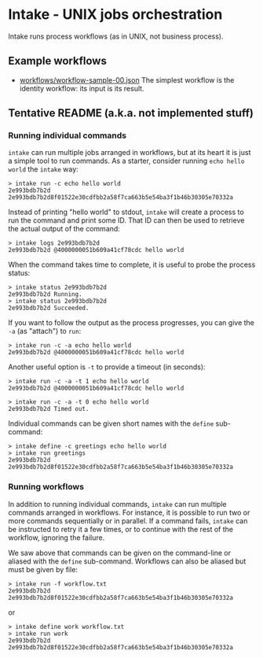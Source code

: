 # Intake - UNIX jobs orchestration

Intake runs process workflows (as in UNIX, not business process).

## Example workflows

- [workflows/workflow-sample-00.json](workflows/workflow-sample-00.json)
  The simplest workflow is the identity workflow: its input is its result.

## Tentative README (a.k.a. not implemented stuff)

### Running individual commands

`intake` can run multiple jobs arranged in workflows, but at its heart it is
just a simple tool to run commands. As a starter, consider running `echo
hello world` the `intake` way:

    > intake run -c echo hello world
    2e993bdb7b2d  2e993bdb7b2d8f01522e30cdfbb2a58f7ca663b5e54ba3f1b46b30305e70332a

Instead of printing "hello world" to stdout, `intake` will create a process to
run the command and print some ID. That ID can then be used to retrieve the
actual output of the command:

    > intake logs 2e993bdb7b2d
    2e993bdb7b2d @4000000051b609a41cf78cdc hello world

When the command takes time to complete, it is useful to probe the process
status:

    > intake status 2e993bdb7b2d
    2e993bdb7b2d Running.
    > intake status 2e993bdb7b2d
    2e993bdb7b2d Succeeded.

If you want to follow the output as the process progresses, you can give the
`-a` (as "attach") to `run`:

    > intake run -c -a echo hello world
    2e993bdb7b2d @4000000051b609a41cf78cdc hello world

Another useful option is `-t` to provide a timeout (in seconds):

    > intake run -c -a -t 1 echo hello world
    2e993bdb7b2d @4000000051b609a41cf78cdc hello world

    > intake run -c -a -t 0 echo hello world
    2e993bdb7b2d Timed out.

Individual commands can be given short names with the `define` sub-command:

    > intake define -c greetings echo hello world
    > intake run greetings
    2e993bdb7b2d  2e993bdb7b2d8f01522e30cdfbb2a58f7ca663b5e54ba3f1b46b30305e70332a

### Running workflows

In addition to running individual commands, `intake` can run multiple commands
arranged in workflows. For instance, it is possible to run two or more commands
sequentially or in parallel. If a command fails, `intake` can be instructed to
retry it a few times, or to continue with the rest of the workflow, ignoring
the failure.

We saw above that commands can be given on the command-line or aliased with the
`define` sub-command. Workflows can also be aliased but must be given by file:

    > intake run -f workflow.txt
    2e993bdb7b2d  2e993bdb7b2d8f01522e30cdfbb2a58f7ca663b5e54ba3f1b46b30305e70332a

or

    > intake define work workflow.txt
    > intake run work
    2e993bdb7b2d  2e993bdb7b2d8f01522e30cdfbb2a58f7ca663b5e54ba3f1b46b30305e70332a
